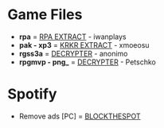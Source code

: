 # Game Files
- **rpa** = [RPA EXTRACT](https://iwanplays.itch.io/rpaex) - iwanplays
- **pak - xp3** = [KRKR EXTRACT](https://xmoeproject.github.io/KrkrExtract/) - xmoeosu
- **rgss3a** = [DECRYPTER](https://wiki.rpgmaker.es/ayuda/utilidades/rpg-maker-xp-vx-vx-ace-decrypter) - anonimo
- **rpgmvp - png_** = [DECRYPTER](https://petschko.org/tools/mv_decrypter/#restore-images) - Petschko

# Spotify
- Remove ads [PC] = [BLOCKTHESPOT](https://github.com/mrpond/BlockTheSpot#installationupdate)
